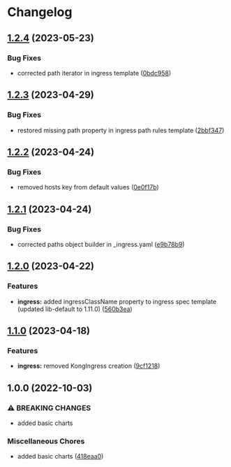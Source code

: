 # Changelog

## [1.2.4](https://github.com/ptonini/helm-charts/compare/ingress-v1.2.3...ingress-v1.2.4) (2023-05-23)


### Bug Fixes

* corrected path iterator in ingress template ([0bdc958](https://github.com/ptonini/helm-charts/commit/0bdc958b6b9e87c7dead112fed4bca672a0a8926))

## [1.2.3](https://github.com/ptonini/helm-charts/compare/ingress-v1.2.2...ingress-v1.2.3) (2023-04-29)


### Bug Fixes

* restored missing path property in ingress path rules template ([2bbf347](https://github.com/ptonini/helm-charts/commit/2bbf3472203d8b9b2f788c483bb8d5252531039d))

## [1.2.2](https://github.com/ptonini/helm-charts/compare/ingress-v1.2.1...ingress-v1.2.2) (2023-04-24)


### Bug Fixes

* removed hosts key from default values ([0e0f17b](https://github.com/ptonini/helm-charts/commit/0e0f17b7d00b9ede3a0298db0299db2fc05a5cd9))

## [1.2.1](https://github.com/ptonini/helm-charts/compare/ingress-v1.2.0...ingress-v1.2.1) (2023-04-24)


### Bug Fixes

* corrected paths object builder in _ingress.yaml ([e9b78b9](https://github.com/ptonini/helm-charts/commit/e9b78b9c8364b2cb48bb4473a802f6501f2081a9))

## [1.2.0](https://github.com/ptonini/helm-charts/compare/ingress-v1.1.0...ingress-v1.2.0) (2023-04-22)


### Features

* **ingress:** added ingressClassName property to ingress spec template (updated lib-default to 1.11.0) ([560b3ea](https://github.com/ptonini/helm-charts/commit/560b3ea564311532f3d28cc445d957ce4ad10dbe))

## [1.1.0](https://github.com/ptonini/helm-charts/compare/ingress-v1.0.0...ingress-v1.1.0) (2023-04-18)


### Features

* **ingress:** removed KongIngress creation ([9cf1218](https://github.com/ptonini/helm-charts/commit/9cf121876446c09834549808c839a7c14a99e031))

## 1.0.0 (2022-10-03)


### ⚠ BREAKING CHANGES

* added basic charts

### Miscellaneous Chores

* added basic charts ([418eaa0](https://github.com/ptonini/helm-charts/commit/418eaa0d04b5ec8fd2b5f6c664e20fddf9eedb56))
